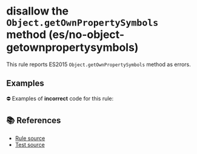 # disallow the `Object.getOwnPropertySymbols` method (es/no-object-getownpropertysymbols)

This rule reports ES2015 `Object.getOwnPropertySymbols` method as errors.

## Examples

⛔ Examples of **incorrect** code for this rule:

<eslint-playground type="bad" code="/*eslint es/no-object-getownpropertysymbols: error */
const symbols = Object.getOwnPropertySymbols(obj)
" />

## 📚 References

- [Rule source](https://github.com/mysticatea/eslint-plugin-es/blob/v1.3.1/lib/rules/no-object-getownpropertysymbols.js)
- [Test source](https://github.com/mysticatea/eslint-plugin-es/blob/v1.3.1/tests/lib/rules/no-object-getownpropertysymbols.js)
